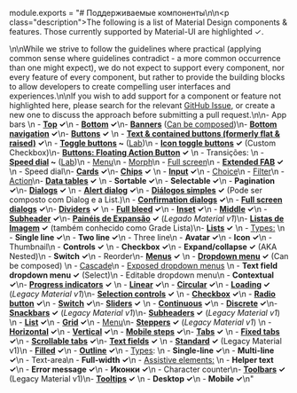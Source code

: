 module.exports = "# Поддерживаемые компоненты\n\n<p class=\"description\">The following is a list of Material Design components & features. Those currently supported by Material-UI are highlighted ✓.</p>\n\nWhile we strive to follow the guidelines where practical (applying common sense where guidelines contradict - a more common occurrence than one might expect), we do not expect to support every component, nor every feature of every component, but rather to provide the building blocks to allow developers to create compelling user interfaces and experiences.\n\nIf you wish to add support for a component or feature not highlighted here, please search for the relevant [GitHub Issue](https://github.com/Foso/material-ui/issues), or create a new one to discuss the approach before submitting a pull request.\n\n- App bars \n  - **[Top](https://material.io/design/components/app-bars-top.html) ✓**\n  - **[Bottom](https://material.io/design/components/app-bars-bottom.html) ✓**\n- **[Banners](https://material.io/design/components/banners.html)** ([Can be composed](https://medium.com/material-ui/introducing-material-ui-design-system-93e921beb8df))\n- **[Bottom navigation](https://material.io/design/components/bottom-navigation.html) ✓**\n- **[Buttons](https://material.io/design/components/buttons.html) ✓** \n  - **[Text & contained buttons (formerly flat & raised)](https://material.io/design/components/buttons.html) ✓**\n  - **[Toggle buttons](https://material.io/design/components/buttons.html#buttons-toggle-buttons) ~** ([Lab](/components/about-the-lab/))\n  - **[Icon toggle buttons](https://material.io/design/components/buttons.html#toggle-button) ✓** (Custom Checkbox)\n- **[Buttons: Floating Action Button](https://material.io/design/components/buttons-floating-action-button.html) ✓** \n  - Transições: \n    - **[Speed dial](https://material.io/design/components/buttons-floating-action-button.html#types-of-transitions) ~** ([Lab](/components/about-the-lab/))\n    - [Menu](https://material.io/design/components/buttons-floating-action-button.html#types-of-transitions)\n    - [Morph](https://material.io/design/components/buttons-floating-action-button.html#types-of-transitions)\n    - [Full screen](https://material.io/design/components/buttons-floating-action-button.html#types-of-transitions)\n  - **[Extended FAB](https://material.io/design/components/buttons-floating-action-button.html#extended-fab) ✓** \n    - Speed dial\n- **[Cards](https://material.io/design/components/cards.html) ✓**\n- **[Chips](https://material.io/design/components/chips.html) ✓** \n  - **[Input](https://material.io/design/components/chips.html#input-chips) ✓**\n  - [Choice](https://material.io/design/components/chips.html#choice-chips)\n  - [Filter](https://material.io/design/components/chips.html#filter-chips)\n  - [Action](https://material.io/design/components/chips.html#action-chips)\n- **[Data tables](https://material.io/design/components/data-tables.html) ✓** \n  - **Sortable ✓**\n  - **Selectable ✓**\n  - **Pagination ✓**\n- **[Dialogs](https://material.io/design/components/dialogs.html) ✓** \n  - **[Alert dialog](https://material.io/design/components/dialogs.html#alert-dialog) ✓**\n  - **[Diálogos simples](https://material.io/design/components/dialogs.html#simple-dialog) ✓** (Pode ser composto com Dialog e a List.)\n  - **[Confirmation dialogs](https://material.io/design/components/dialogs.html#confirmation-dialog) ✓**\n  - **[Full screen dialogs](https://material.io/design/components/dialogs.html#full-screen-dialog) ✓**\n- **[Dividers](https://material.io/design/components/dividers.html) ✓** \n  - **[Full bleed](https://material.io/design/components/dividers.html#types) ✓**\n  - **[Inset](https://material.io/design/components/dividers.html#types) ✓**\n  - **[Middle](https://material.io/design/components/dividers.html#types) ✓**\n  - **[Subheader](https://material.io/design/components/dividers.html#types) ✓**\n- **[Painéis de Expansão](https://material.io/archive/guidelines/components/expansion-panels.html) ✓** (*Legado Material v1*)\n- **[Listas de Imagem](https://material.io/design/components/image-lists.html) ✓** (também conhecido como Grade Lista)\n- **[Lists](https://material.io/design/components/lists.html) ✓** \n  - [Types:](https://material.io/design/components/lists.html#types) \n    - **Single line ✓**\n    - **Two line ✓**\n    - Three line\n  - **Avatar ✓**\n  - **Icon ✓**\n  - Thumbnail\n  - **Controls ✓** \n    - **Checkbox ✓**\n    - **Expand/collapse ✓** (AKA Nested)\n    - **Switch ✓**\n    - Reorder\n- **[Menus](https://material.io/design/components/menus.html) ✓** \n  - **[Dropdown menu](https://material.io/design/components/menus.html#dropdown-menu) ✓** (Can be composed) \n    - [Cascade](https://material.io/design/components/menus.html#dropdown-menu)\n  - [Exposed dropdown menus](https://material.io/design/components/menus.html#exposed-dropdown-menu) \n    - **Text field dropdown menu ✓** (Select)\n    - Editable dropdown menu\n  - **Contextual ✓**\n- **[Progress indicators](https://material.io/design/components/progress-indicators.html) ✓** \n  - **[Linear](https://material.io/design/components/progress-indicators.html#linear-progress-indicators) ✓**\n  - **[Circular](https://material.io/design/components/progress-indicators.html#circular-progress-indicators) ✓**\n  - **[Loading](https://material.io/archive/guidelines/components/progress-activity.html) ✓** (*Legacy Material v1*)\n- **[Selection controls](https://material.io/design/components/selection-controls.html) ✓** \n  - **[Checkbox](https://material.io/design/components/selection-controls.html#checkboxes) ✓**\n  - **[Radio button](https://material.io/design/components/selection-controls.html#radio-buttons) ✓**\n  - **[Switch](https://material.io/design/components/selection-controls.html#switches) ✓**\n- **[Sliders](https://material.io/design/components/sliders.html) ✓** \n  - **[Continuous](https://material.io/design/components/sliders.html#continuous-slider) ✓**\n  - **[Discrete](https://material.io/design/components/sliders.html#discrete-slider) ✓**\n- **[Snackbars](https://material.io/design/components/snackbars.html) ✓** (*Legacy Material v1*)\n- **[Subheaders](https://material.io/archive/guidelines/components/subheaders.html) ✓** (*Legacy Material v1*) \n  - **[List](https://material.io/archive/guidelines/components/subheaders.html#subheaders-list-subheaders) ✓**\n  - **[Grid](https://material.io/archive/guidelines/components/subheaders.html#subheaders-list-subheaders) ✓**\n  - [Menu](https://material.io/archive/guidelines/components/subheaders.html#subheaders-list-subheaders)\n- **[Steppers](https://material.io/archive/guidelines/components/steppers.html) ✓** (*Legacy Material v1*) \n  - **[Horizontal](https://material.io/archive/guidelines/components/steppers.html#steppers-types-of-steppers) ✓**\n  - **[Vertical](https://material.io/archive/guidelines/components/steppers.html#steppers-types-of-steppers) ✓**\n  - **[Mobile steps](https://material.io/archive/guidelines/components/steppers.html#steppers-types-of-steps) ✓**\n- **[Tabs](https://material.io/design/components/tabs.html) ✓** \n  - **[Fixed tabs](https://material.io/design/components/tabs.html#fixed-tabs) ✓**\n  - **[Scrollable tabs](https://material.io/design/components/tabs.html#scrollable-tabs) ✓**\n- **[Text fields](https://material.io/design/components/text-fields.html) ✓** \n  - **[Standard](https://material.io/archive/guidelines/components/text-fields.html) ✓** (Legacy Material v1)\n  - **[Filled](https://material.io/design/components/text-fields.html#filled-text-field) ✓**\n  - **[Outline](https://material.io/design/components/text-fields.html#outlined-text-field) ✓**\n  - [Types](https://material.io/design/components/text-fields.html#input-types): \n    - **Single-line ✓**\n    - **Multi-line ✓**\n    - Text-area\n    - **Full-width ✓**\n  - [Assistive elements:](https://material.io/design/components/text-fields.html#anatomy) \n    - **Helper text ✓**\n    - **Error message ✓**\n    - **Иконки ✓**\n    - Character counter\n- **[Toolbars](https://material.io/archive/guidelines/components/toolbars.html) ✓** (Legacy Material v1)\n- **[Tooltips](https://material.io/design/components/tooltips.html) ✓** \n  - **Desktop ✓**\n  - **Mobile ✓**\n"